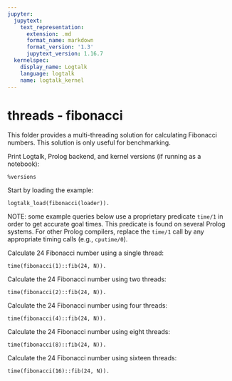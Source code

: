 ```yaml
---
jupyter:
  jupytext:
    text_representation:
      extension: .md
      format_name: markdown
      format_version: '1.3'
      jupytext_version: 1.16.7
  kernelspec:
    display_name: Logtalk
    language: logtalk
    name: logtalk_kernel
---
```


<!--
________________________________________________________________________

This file is part of Logtalk <https://logtalk.org/>  
SPDX-FileCopyrightText: 1998-2025 Paulo Moura <pmoura@logtalk.org>  
SPDX-License-Identifier: Apache-2.0

Licensed under the Apache License, Version 2.0 (the "License");
you may not use this file except in compliance with the License.
You may obtain a copy of the License at

    http://www.apache.org/licenses/LICENSE-2.0

Unless required by applicable law or agreed to in writing, software
distributed under the License is distributed on an "AS IS" BASIS,
WITHOUT WARRANTIES OR CONDITIONS OF ANY KIND, either express or implied.
See the License for the specific language governing permissions and
limitations under the License.
________________________________________________________________________
-->

# threads - fibonacci

This folder provides a multi-threading solution for calculating Fibonacci
numbers. This solution is only useful for benchmarking.

Print Logtalk, Prolog backend, and kernel versions (if running as a notebook):

```logtalk
%versions
```

Start by loading the example:

```logtalk
logtalk_load(fibonacci(loader)).
```

NOTE: some example queries below use a proprietary predicate `time/1` in
order to get accurate goal times. This predicate is found on several Prolog
systems. For other Prolog compilers, replace the `time/1` call by any
appropriate timing calls (e.g., `cputime/0`).

Calculate 24 Fibonacci number using a single thread:

```logtalk
time(fibonacci(1)::fib(24, N)).
```

<!--
% 450,175 inferences, 0.20 CPU in 0.23 seconds (88% CPU, 2250875 Lips)

N = 75025.
-->

Calculate the 24 Fibonacci number using two threads:

```logtalk
time(fibonacci(2)::fib(24, N)).
```

<!--
% 81 inferences, 0.18 CPU in 0.14 seconds (131% CPU, 450 Lips)

N = 75025.
-->

Calculate the 24 Fibonacci number using four threads:

```logtalk
time(fibonacci(4)::fib(24, N)).
```

<!--
% 81 inferences, 0.17 CPU in 0.14 seconds (124% CPU, 476 Lips)

N = 75025.
-->

Calculate the 24 Fibonacci number using eight threads:

```logtalk
time(fibonacci(8)::fib(24, N)).
```

<!--
% 81 inferences, 0.16 CPU in 0.09 seconds (181% CPU, 506 Lips)

N = 75025.
-->

Calculate the 24 Fibonacci number using sixteen threads:

```logtalk
time(fibonacci(16)::fib(24, N)).
```

<!--
% 81 inferences, 0.16 CPU in 0.08 seconds (206% CPU, 506 Lips)

N = 75025.
-->

